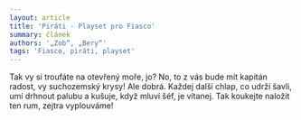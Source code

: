```yaml
---
layout: article
title: 'Piráti - Playset pro Fiasco'
summary: článek
authors: '„Zob“, „Bery“'
tags: 'Fiasco, piráti, playset'
---
```


Tak vy si troufáte na otevřený moře, jo? No, to
z vás bude mít kapitán radost, vy suchozemský
krysy! Ale dobrá. Každej další chlap, co udrží
šavli, umí drhnout palubu a kušuje, když mluví
šéf, je vítanej. Tak koukejte naložit ten rum, zejtra
vyplouváme!
